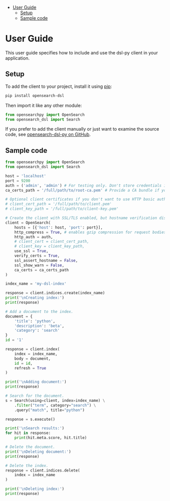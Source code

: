 - [User Guide](#user-guide)
  - [Setup](#setup)
  - [Sample code](#sample-code)
# User Guide

This user guide specifies how to include and use the dsl-py client in your application.

## Setup

To add the client to your project, install it using [pip](https://pip.pypa.io/):

```bash
pip install opensearch-dsl
```

Then import it like any other module:

```python
from opensearchpy import OpenSearch
from opensearch_dsl import Search
```

If you prefer to add the client manually or just want to examine the source code, see [opensearch-dsl-py on GitHub](https://github.com/opensearch-project/opensearch-dsl-py).


## Sample code

```python
from opensearchpy import OpenSearch
from opensearch_dsl import Search

host = 'localhost'
port = 9200
auth = ('admin', 'admin') # For testing only. Don't store credentials in code.
ca_certs_path = '/full/path/to/root-ca.pem' # Provide a CA bundle if you use intermediate CAs with your root CA.

# Optional client certificates if you don't want to use HTTP basic authentication.
# client_cert_path = '/full/path/to/client.pem'
# client_key_path = '/full/path/to/client-key.pem'

# Create the client with SSL/TLS enabled, but hostname verification disabled.
client = OpenSearch(
    hosts = [{'host': host, 'port': port}],
    http_compress = True, # enables gzip compression for request bodies
    http_auth = auth,
    # client_cert = client_cert_path,
    # client_key = client_key_path,
    use_ssl = True,
    verify_certs = True,
    ssl_assert_hostname = False,
    ssl_show_warn = False,
    ca_certs = ca_certs_path
)

index_name = 'my-dsl-index'

response = client.indices.create(index_name)
print('\nCreating index:')
print(response)

# Add a document to the index.
document = {
    'title': 'python',
    'description': 'beta',
    'category': 'search'
}
id = '1'

response = client.index(
    index = index_name,
    body = document,
    id = id,
    refresh = True
)

print('\nAdding document:')
print(response)

# Search for the document.
s = Search(using=client, index=index_name) \
    .filter("term", category="search") \
    .query("match", title="python")

response = s.execute()

print('\nSearch results:')
for hit in response:
    print(hit.meta.score, hit.title)

# Delete the document.
print('\nDeleting document:')
print(response)

# Delete the index.
response = client.indices.delete(
    index = index_name
)

print('\nDeleting index:')
print(response)
```